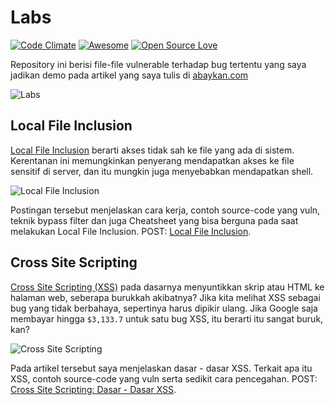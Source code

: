 # Labs
[![Code Climate](https://codeclimate.com/github/abaykan/Labs.svg)](https://codeclimate.com/github/abaykan/Labs)
[![Awesome](https://cdn.rawgit.com/sindresorhus/awesome/d7305f38d29fed78fa85652e3a63e154dd8e8829/media/badge.svg)](https://github.com/sindresorhus/awesome)
[![Open Source Love](https://badges.frapsoft.com/os/v1/open-source.svg?v=102)](https://github.com/ellerbrock/open-source-badge/)

Repository ini berisi file-file vulnerable terhadap bug tertentu yang saya jadikan demo pada artikel yang saya tulis di [abaykan.com](https://abaykan.com/)

![Labs](https://github.com/abaykan/Labs/blob/master/pic.png?raw=true )

## Local File Inclusion
[Local File Inclusion](https://abaykan.com/local-file-inclusion/) berarti akses tidak sah ke file yang ada di sistem. Kerentanan ini memungkinkan penyerang mendapatkan akses ke file sensitif di server, dan itu mungkin juga menyebabkan mendapatkan shell.

![Local File Inclusion](https://abaykan.com/wp-content/uploads/2019/01/1-1024x571.png)

Postingan tersebut menjelaskan cara kerja, contoh source-code yang vuln, teknik bypass filter dan juga Cheatsheet yang bisa berguna pada saat melakukan Local File Inclusion.
POST: [Local File Inclusion](https://abaykan.com/local-file-inclusion/).

## Cross Site Scripting
[Cross Site Scripting (XSS)](https://abaykan.com/cross-site-scripting-dasar/) pada dasarnya menyuntikkan skrip atau HTML ke halaman web, seberapa burukkah akibatnya? Jika kita melihat XSS sebagai bug yang tidak berbahaya, sepertinya harus dipikir ulang. Jika Google saja membayar hingga `$3,133.7` untuk satu bug XSS, itu berarti itu sangat buruk, kan?

![Cross Site Scripting](https://abaykan.com/wp-content/uploads/2019/01/2-1.png)

Pada artikel tersebut saya menjelaskan dasar - dasar XSS. Terkait apa itu XSS, contoh source-code yang vuln serta sedikit cara pencegahan.
POST: [Cross Site Scripting: Dasar - Dasar XSS](https://abaykan.com/cross-site-scripting-dasar/).
